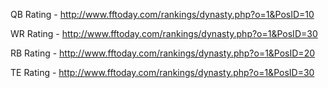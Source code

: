 QB Rating - http://www.fftoday.com/rankings/dynasty.php?o=1&PosID=10

WR Rating - http://www.fftoday.com/rankings/dynasty.php?o=1&PosID=30

RB Rating - http://www.fftoday.com/rankings/dynasty.php?o=1&PosID=20

TE Rating - http://www.fftoday.com/rankings/dynasty.php?o=1&PosID=30

